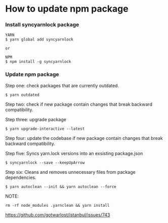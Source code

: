 # How to update npm package

### Install syncyarnlock package

```
YARN
$ yarn global add syncyarnlock

or

NPM
$ npm install -g syncyarnlock
```

### Update npm package

Step one: check packages that are currently outdated.

```
$ yarn outdated
```

Step two: check if new package contain changes that break backward compatibility.

Step three: upgrade package

```
$ yarn upgrade-interactive --latest
```

Step four: update the codebase if new package contain changes that break backward compatibility.

Step five: Syncs yarn.lock versions into an exsisting package.json

```
$ syncyarnlock --save --keepUpArrow
```

Step six: Cleans and removes unnecessary files from package dependencies.

```
$ yarn autoclean --init && yarn autoclean --force
```

NOTE:

```
rm -rf node_modules .yarnclean && yarn install
```

https://github.com/gotwarlost/istanbul/issues/743
